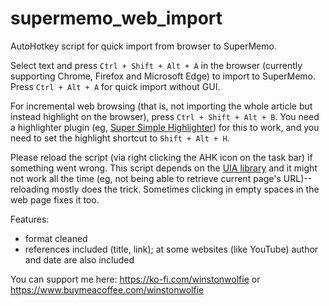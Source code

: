 # supermemo_web_import
 AutoHotkey script for quick import from browser to SuperMemo.

Select text and press `Ctrl + Shift + Alt + A` in the browser (currently supporting Chrome, Firefox and Microsoft Edge) to import to SuperMemo. Press `Ctrl + Alt + A` for quick import without GUI.

For incremental web browsing (that is, not importing the whole article but instead highlight on the browser), press `Ctrl + Shift + Alt + B`. You need a highlighter plugin (eg, [Super Simple Highlighter](https://chromewebstore.google.com/detail/super-simple-highlighter/hhlhjgianpocpoppaiihmlpgcoehlhio)) for this to work, and you need to set the highlight shortcut to `Shift + Alt + H`.

Please reload the script (via right clicking the AHK icon on the task bar) if something went wrong. This script depends on the [UIA library](https://github.com/Descolada/UIAutomation) and it might not work all the time (eg, not being able to retrieve current page's URL)--reloading mostly does the trick. Sometimes clicking in empty spaces in the web page fixes it too.


Features:

- format cleaned
- references included (title, link); at some websites (like YouTube) author and date are also included

You can support me here: https://ko-fi.com/winstonwolfie or https://www.buymeacoffee.com/winstonwolfie
